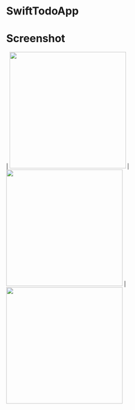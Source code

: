 # SwiftTodoApp

# Screenshot
| <img src="https://www.karabayyazilim.com/storage/files/shares/ios-todo-app-2.png" width="310"> | <img src="https://www.karabayyazilim.com/storage/files/shares/ios-todo-app-1.png" width="310"> | <img src="https://www.karabayyazilim.com/storage/files/shares/ios-todo-app-3.png" width="310">

